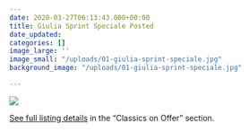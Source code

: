 ```yaml
---
date: 2020-03-27T06:13:43.000+00:00
title: Giulia Sprint Speciale Posted
date_updated: 
categories: []
image_large: ''
image_small: "/uploads/01-giulia-sprint-speciale.jpg"
background_image: "/uploads/01-giulia-sprint-speciale.jpg"

---
```

![]({{site.baseurl}}/uploads/01-giulia-sprint-speciale.jpg)

[See full listing details](/offers/giulia-sprint-speciale/) in the “Classics on Offer” section. 